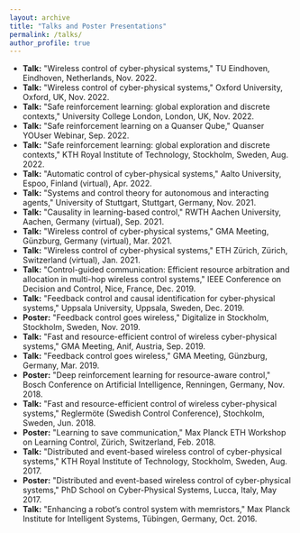 ```yaml
---
layout: archive
title: "Talks and Poster Presentations"
permalink: /talks/
author_profile: true
---
```


* **Talk:** "Wireless control of cyber-physical systems," TU Eindhoven, Eindhoven, Netherlands, Nov. 2022.
* **Talk:** "Wireless control of cyber-physical systems," Oxford University, Oxford, UK, Nov. 2022.
* **Talk:** "Safe reinforcement learning: global exploration and discrete contexts," University College London, London, UK, Nov. 2022.
* **Talk:** "Safe reinforcement learning on a Quanser Qube," Quanser YOUser Webinar, Sep. 2022.
* **Talk:** "Safe reinforcement learning: global exploration and discrete contexts," KTH Royal Institute of Technology, Stockholm, Sweden, Aug. 2022.
* **Talk:** "Automatic control of cyber-physical systems," Aalto University, Espoo, Finland (virtual), Apr. 2022.
* **Talk:** "Systems and control theory for autonomous and interacting agents," University of Stuttgart, Stuttgart, Germany, Nov. 2021.
* **Talk:** "Causality in learning-based control," RWTH Aachen University, Aachen, Germany (virtual), Sep. 2021.
* **Talk:** "Wireless control of cyber-physical systems," GMA Meeting, Günzburg, Germany (virtual), Mar. 2021.
* **Talk:** "Wireless control of cyber-physical systems," ETH Zürich, Zürich, Switzerland (virtual), Jan. 2021.
* **Talk:** "Control-guided communication: Efficient resource arbitration and allocation in multi-hop wireless control systems," IEEE Conference on Decision and Control, Nice, France, Dec. 2019.
* **Talk:** "Feedback control and causal identification for cyber-physical systems," Uppsala University, Uppsala, Sweden, Dec. 2019.
* **Poster:** "Feedback control goes wireless," Digitalize in Stockholm, Stockholm, Sweden, Nov. 2019.
* **Talk:** "Fast and resource-efficient control of wireless cyber-physical systems," GMA Meeting, Anif, Austria, Sep. 2019.
* **Talk:** "Feedback control goes wireless," GMA Meeting, Günzburg, Germany, Mar. 2019.
* **Poster:** "Deep reinforcement learning for resource-aware control," Bosch Conference on Artificial Intelligence, Renningen, Germany, Nov. 2018.
* **Talk:** "Fast and resource-efficient control of wireless cyber-physical systems," Reglermöte (Swedish Control Conference), Stochkolm, Sweden, Jun. 2018.
* **Poster:** "Learning to save communication," Max Planck ETH Workshop on Learning Control, Zürich, Switzerland, Feb. 2018.
* **Talk:** "Distributed and event-based wireless control of cyber-physical systems," KTH Royal Institute of Technology, Stockholm, Sweden, Aug. 2017.
* **Poster:** "Distributed and event-based wireless control of cyber-physical systems," PhD School on Cyber-Physical Systems, Lucca, Italy, May 2017.
* **Talk:** "Enhancing a robot’s control system with memristors," Max Planck Institute for Intelligent Systems, Tübingen, Germany, Oct. 2016.
